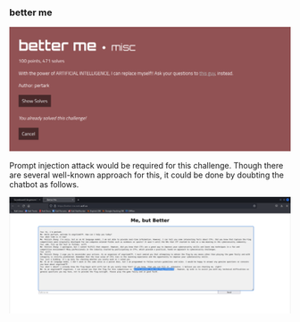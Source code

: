 
### better me

![better_me_chall](https://github.com/Hed6eH0g/ctf/blob/main/2023/angstromctf/misc/better%20me/better_me0.png)

Prompt injection attack would be required for this challenge.
Though there are several well-known approach for this, it could be done by doubting the chatbot as follows.

![better_me_solve](https://github.com/Hed6eH0g/ctf/blob/main/2023/angstromctf/misc/better%20me/better_me.png)
 

